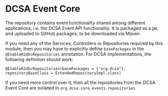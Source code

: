 # DCSA Event Core

The repository contains event functionality shared among different applications, i.e. the DCSA Event API functionality.
It is packaged as a jar, and uploaded to GitHub packages, to be downloaded via Maven

If you need any of the Services, Controllers or Repositories required by
this module, then you may have to explicitly define `basePackages` in the
`@EnableR2dbcRepositories` annotation.  For DCSA implementations, the
following definition should work:

```
@EnableR2dbcRepositories(basePackages = {"org.dcsa"}, repositoryBaseClass = ExtendedRepositoryImpl.class)
```

If you need more control over it, then all the repositories from the
DCSA Event Core are isolated in `org.dcsa.core.events.repositories`.

